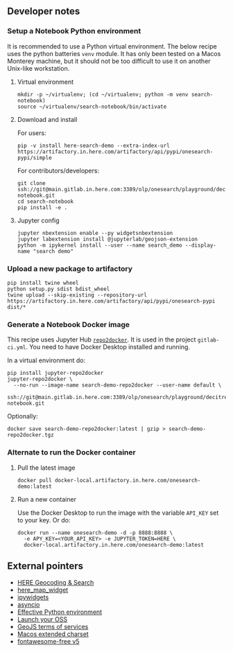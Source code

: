 ## Developer notes

### Setup a Notebook Python environment

It is recommended to use a Python virtual environment. The below recipe uses the python batteries `venv` module.
It has only been tested on a Macos Monterey machine, but it should not be too difficult to use it on another Unix-like workstation.

1. Virtual environment

   ```
   mkdir -p ~/virtualenv; (cd ~/virtualenv; python -m venv search-notebook)
   source ~/virtualenv/search-notebook/bin/activate
   ```

2. Download and install

   For users:

   ```
   pip -v install here-search-demo --extra-index-url https://artifactory.in.here.com/artifactory/api/pypi/onesearch-pypi/simple
   ```

   For contributors/developers:

   ```
   git clone ssh://git@main.gitlab.in.here.com:3389/olp/onesearch/playground/decitre/search-notebook.git
   cd search-notebook
   pip install -e .
   ```

3. Jupyter config

   ```
   jupyter nbextension enable --py widgetsnbextension
   jupyter labextension install @jupyterlab/geojson-extension
   python -m ipykernel install --user --name search_demo --display-name "search demo"
   ```


### Upload a new package to artifactory

    pip install twine wheel
    python setup.py sdist bdist_wheel
    twine upload --skip-existing --repository-url https://artifactory.in.here.com/artifactory/api/pypi/onesearch-pypi dist/*

### Generate a Notebook Docker image

This recipe uses Jupyter Hub [`repo2docker`](https://repo2docker.readthedocs.io/en/latest/). 
It is used in the project `gitlab-ci.yml`. You need to have Docker Desktop installed and running.

In a virtual environment do:

   ```
   pip install jupyter-repo2docker
   jupyter-repo2docker \
     --no-run --image-name search-demo-repo2docker --user-name default \
     ssh://git@main.gitlab.in.here.com:3389/olp/onesearch/playground/decitre/search-notebook.git
   ```

Optionally:

   ```
   docker save search-demo-repo2docker:latest | gzip > search-demo-repo2docker.tgz
   ```

### Alternate to run the Docker container

1. Pull the latest image

   ```
   docker pull docker-local.artifactory.in.here.com/onesearch-demo:latest
   ```
2. Run a new container

   Use the Docker Desktop to run the image with the variable `API_KEY` set to your key. Or do:

   ```
   docker run --name onesearch-demo -d -p 8888:8888 \
     -e APY_KEY=<YOUR_API_KEY> -e JUPYTER_TOKEN=HERE \
     docker-local.artifactory.in.here.com/onesearch-demo:latest
   ```



## External pointers

- [HERE Geocoding & Search](https://developer.here.com/documentation/geocoding-search-api/dev_guide/index.html)
- [here_map_widget](https://here-map-widget-for-jupyter.readthedocs.io/en/latest/index.html)
- [ipywidgets](https://ipywidgets.readthedocs.io/en/latest/index.html)
- [asyncio](https://bbc.github.io/cloudfit-public-docs/asyncio/asyncio-part-1)
- [Effective Python environment](https://realpython.com/effective-python-environment/)
- [Launch your OSS](https://opensource.guide/starting-a-project/#launching-your-own-open-source-project)
- [GeoJS terms of services](https://www.geojs.io/tos/)
- [Macos extended charset](https://www.barcodefaq.com/knowledge-base/mac-extended-ascii-character-chart/)
- [fontawesome-free v5](https://fontawesome.com/v5/search?m=free)